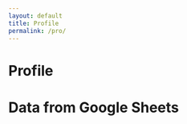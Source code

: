 ```yaml
---
layout: default
title: Profile
permalink: /pro/
---
```


# Profile


<!DOCTYPE html>
<html lang="en">
<head>
  <meta charset="UTF-8">
  <meta name="viewport" content="width=device-width, initial-scale=1.0">
  <title>Google Sheets Data</title>
  <style>
    table {
      width: 100%;
      border-collapse: collapse;
    }
    th, td {
      padding: 8px;
      text-align: left;
      border: 1px solid #ddd;
    }
  </style>
</head>
<body>

  <h1>Data from Google Sheets</h1>

  <table id="dataTable">
    <thead>
      <tr>
        <!-- Column headers will be inserted here -->
      </tr>
    </thead>
    <tbody>
      <!-- Data rows will be inserted here -->
    </tbody>
  </table>

<script>
  fetch('https://script.google.com/macros/s/AKfycbyCqyVsJ3_CMsxzFTKgtIklgH_YWIXyObM75ddwYSDGEiMjVUBclGtSII-_sSG_HkEjHw/exec') // Replace with your web app URL
    .then(response => response.json())
    .then(data => {
      if (data.length === 0) {
        alert('No data found for your account.');
        return;
      }
      
      const headers = Object.keys(data[0]);

      const headerRow = document.querySelector('thead tr');
      headers.forEach(header => {
        const th = document.createElement('th');
        th.textContent = header;
        headerRow.appendChild(th);
      });

      const tbody = document.querySelector('tbody');
      data.forEach(row => {
        const tr = document.createElement('tr');
        headers.forEach(header => {
          const td = document.createElement('td');
          td.textContent = row[header];
          tr.appendChild(td);
        });
        tbody.appendChild(tr);
      });
    })
    .catch(error => console.error('Error fetching data:', error));
</script>


</body>
</html>
